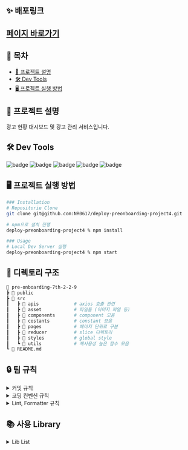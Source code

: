 
## **✨ 배포링크**

## [페이지 바로가기](https://phenomenal-cendol-ac68ea.netlify.app/)

## 📝 목차

- [📰 프로젝트 설명](#-프로젝트-설명)
- [🛠️ Dev Tools](#-dev-tools)
- [🖥 프로젝트 실행 방법](#-프로젝트-실행-방법)

## **📰 프로젝트 설명**

광고 현황 대시보드 및 광고 관리 서비스입니다.

## **🛠 Dev Tools**

![badge](https://img.shields.io/badge/React-61dafb?logo=React&logoColor=white&style=flat-square) ![badge](https://img.shields.io/badge/npm-CB3837?logo=npm&logoColor=white&style=flat-square) ![badge](https://img.shields.io/badge/redux_toolkit-764ABC?style=flat-square&logo=redux&logoColor=black) ![badge](https://img.shields.io/badge/styled%20components-DB7093?style=flat-square&logo=styled%20components&logoColor=white) ![badge](https://img.shields.io/badge/Visual%20Studio%20Code-007ACC?style=flat-square&logo=Visual%20Studio%20Code&logoColor=white)

## **🖥 프로젝트 실행 방법**

```sh
### Installation
# Repositorie Clone
git clone git@github.com:NR0617/deploy-preonboarding-project4.git

# npm으로 설치 진행
deploy-preonboarding-project4 % npm install

### Usage
# Local Dev Server 실행
deploy-preonboarding-project4 % npm start

```
## **📝 디렉토리 구조**

```sh
📂 pre-onboarding-7th-2-2-9
┣ 📂 public
┣ 📂 src
┃   ┣ 📂 apis             # axios 호출 관련
┃   ┣ 📂 asset            # 파일들 (이미지 파일 등)
┃   ┣ 📂 components       # component 모음
┃   ┣ 📂 costants         # constant 모음
┃   ┣ 📂 pages            # 페이지 단위로 구분     
┃   ┣ 📂 reducer          # slice 디렉토리
┃   ┣ 📂 styles           # global style
┃   ┗ 📂 utils            # 재사용성 높은 함수 모음
┗ 📄 README.md
```



## 🔒 팀 규칙

<details>
<summary>커밋 규칙</summary>
<div markdown="1">

## **commit message 규칙**

⭐ feat : 새로운 기능에 대한 커밋

🎨 ui : 새로운 CSS관련 디자인에 대한 커밋

🛠 fix : 버그 수정에 대한 커밋

🧱 build : 빌드 관련 파일 수정에 대한 커밋

👏 chore : 파일 이동, 파일명 수정, 변수 제거 등의 자잘한 수정에 대한 커밋

⚒ refactor : 코드 리팩토링에 대한 커밋

📝 style : 공백 제거와 같은, 코드 스타일 혹은 포맷 등에 관한 커밋

✏ docs : 문서 수정에 대한 커밋

💡 ci : CI관련 설정 수정에 대한 커밋

🚫 제목 끝에 마침표 금지 ⚠ 무엇을 했는지 명확하게 작성

</div>
</details>

<details>
<summary>코딩 컨벤션 규칙</summary>
<div markdown="1">

## **코딩 컨벤션**

> - 컴포넌트의 ID사용은 지양한다.
> - react의 state는 여러개 사용시 최소 집합을 찾아 사용한다.
> - 컴포넌트의 이벤트에서 불필요한 익명함수를 사용하지 않는다. (예시: 함수의 인자가 event 하나인 경우)
> - 코드를 설명하는 주석은 가급적 사용하지 않는다.
> - 상수는 영문 대문자 스네이크 표기법(Snake case)를 사용한다.(예시: SYMBOLIC_CONSTANTS)
> - 반환 값이 불린인 변수는 'is'로 시작한다
> - 반환 값의 유무를 사용하는 변수는 has로 시작한다
>   > -`예시. loading -> isLoading / Error -> hasError`
> - const와 let은 사용 시점에 선언 및 할당한다.
> - 함수는 사용 전에 선언해야 하며, 함수 선언문은 변수 선언문 다음에 오도록 한다.
> - 이벤트 핸들러는 'on'으로 시작한다.
> - 한 줄짜리 블록일 경우라도 {}를 생략하지 않으며 명확히 줄 바꿈 하여 사용한다.
>   > ` 한 줄짜리 블록일 경우 {}를 생략할 수 있지만, 이는 코드 구조를 애매하게 만든다. 당장은 두 줄을 줄일 수 있겠지만 이후 오류 발생 확률이 높아 잠재된 위험 요소가 된다.` >> `단, map과 같은 화살표 함수의 암시적 반환은 허용한다. `
> - API 인스턴스를 만드는 함수는 API/axiosInstance.js 파일내에서 axiosInstance 라는 이름으로 통일한다

</div>
</details>

<details>
<summary>Lint, Formatter 규칙</summary>
<div markdown="1">

## **Prettier, ESLint 규칙**

##### prettier

```
  printWidth: 100, // printWidth default 80 => 100 으로 변경
  singleQuote: true, // "" => ''
  arrowParens: 'avoid', // arrow function parameter가 하나일 경우 괄호 생략
```

##### ESLint

```
  printWidth: 100, // printWidth default 80 => 100 으로 변경
  singleQuote: true, // "" => ''
  arrowParens: 'avoid', // arrow function parameter가 하나일 경우 괄호 생략
```

 </div>
  </details>

## 📚 사용 Library

<details>
<summary>Lib List</summary>
<div markdown="1">

### 공통 Lib

- eslint
- eslint-config-prettier
- husky
- prettier


</div>
</details>
